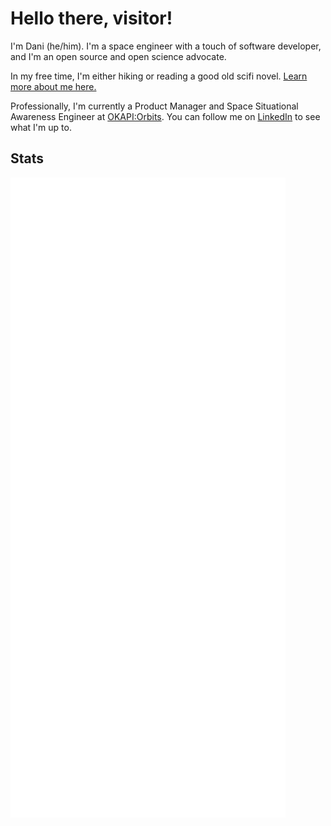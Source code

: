 # Hello there, visitor!
I'm Dani (he/him). I'm a space engineer with a touch of software developer, and I'm an open source and open science advocate. 

In my free time, I'm either hiking or reading a good old scifi novel.
[Learn more about me here.](https://www.zurdala.es)

Professionally, I'm currently a Product Manager and Space Situational Awareness Engineer at [OKAPI:Orbits](https://www.okapiorbits.space).
You can follow me on [LinkedIn](https://www.linkedin.com/in/daniel-lubar/) to see what I'm up to.
 
## Stats

![Metrics](/github-metrics.svg)

